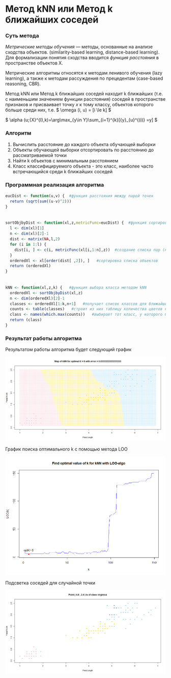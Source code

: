 # Метод kNN или Метод k ближайших соседей

### Суть метода

*Метрические методы обучения* — методы, основанные на анализе сходства объектов. (similarity-based learning, distance-based learning). Для формализации понятия сходства вводится *функция расстояния* в пространстве объектов X.

Метрические алгоритмы относятся к методам ленивого обучения (lazy learning), а также к методам рассуждения по прецедентам (case-based reasoning, CBR).

Метод kNN или Метод k ближайших соседей находит k ближайших (т.е. с наименьшим значением функции расстояния) соседей в пространстве признаков и присваивает точку *x* к тому классу, объектов которого больше среди них, т.е. 
$ \omega (i, u) = [i \le k] $

$ \alpha (u;{X}^{l},k)=\arg\max_{y\in Y}\sum_{i=1}^{k}[{y}_{u}^{(i)} =y] $

### Алгоритм

1. Вычислить расстояние до каждого объекта обучающей выборки
2. Объекты обучающей выборки отсортировать по расстоянию до рассматриваемой точки
3. Найти k объектов с минимальным расстоянием
4. Класс классифицируемого объекта - это класс, наиболее часто встречающийся среди k ближайших соседей

### Программная реализация алгоритма

```R
eucDist <- function(u,v) {  #функция расстояния между парой точек
  return (sqrt(sum((u-v)^2)))
}


sortObjbyDist <- function(xl,z,metricFunc=eucDist) {  #функция сортировки массива по расстоянию до z
  l <- dim(xl)[1]
  n <- dim(xl)[2]-1
  dist <- matrix(NA,l,2)
  for (i in 1:l) {
    dist[i, ] <- c(i, metricFunc(xl[i,1:n],z))  #создание списка пар (номер объекта, расстояние до z)
  }
  orderedXl <- xl[order(dist[ ,2]), ]   #сортировка списка объектов
  return (orderedXl)
}


kNN <- function(xl,z,k) {   #функция выбора класса методом kNN
  orderedXl <- sortObjbyDist(xl,z)
  n <- dim(orderedXl)[2]-1
  classes <- orderedXl[1:k,n+1]   #получает список классов для ближайших k объектов
  counts <- table(classes)   #строит из них таблицу количества цветов каждого вида
  class <- names(which.max(counts))   #выбирает тот класс, у которого больше всего представителей
  return (class)
}
```

### Результат работы алгоритма

Результатом работы алгоритма будет следующий график

![kNN](kNN.png)

График поиска оптимального k с помощью метода LOO

![kNNLOO](kNNLOO.png)

Подсветка соседей для случайной точки

![kNNLightup](kNNLightup.png)
